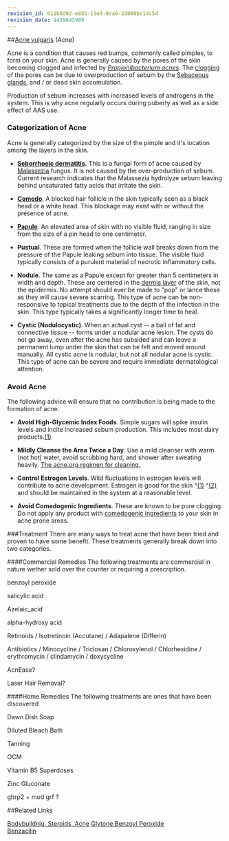 ```yaml
---
revision_id: 611b5d92-e85b-11e4-8ca0-22000bc14c5d
revision_date: 1429643989
---
```


##[Acne vulgaris](http://en.wikipedia.org/wiki/Acne) (Acne) 

Acne is a condition that causes red bumps, commonly called pimples, to form on your skin.  Acne is generally caused by the pores of the skin becoming clogged and infected by [*Propionibacterium acnes*](http://en.wikipedia.org/wiki/Propionibacterium_acnes).  The [clogging](http://i.imgur.com/73v2Qir.jpg) of the pores can be due to overproduction of sebum by the [Sebaceous glands](http://en.wikipedia.org/wiki/Seborrhoea), and / or dead skin accumulation.

Production of sebum increases with increased levels of androgens in the system.  This is why acne regularly occurs during puberty as well as a side effect of AAS use.

### Categorization of Acne

Acne is generally categorized by the size of the pimple and it's location among the layers in the skin.

* **[Seborrhoeic dermatitis](http://en.wikipedia.org/wiki/Seborrhea).** This is a fungal form of acne caused by [Malassezia](http://en.wikipedia.org/wiki/Malassezia) fungus.  It is not  caused by the over-production of sebum.  Current research indicates that the Malassezia hydrolyze sebum leaving behind unsaturated fatty acids that irritate the skin.

* [**Comedo**](http://en.wikipedia.org/wiki/Comedo). A blocked hair follicle in the skin typically seen as a black head or a white head.  This blockage may exist with or without the presence of acne.

* [**Papule**](http://en.wikipedia.org/wiki/Papule). An elevated area of skin with no visible fluid, ranging in size from the size of a pin head to one centimeter.

* **Pustual**. These are formed when the follicle wall breaks down from the pressure of the Papule leaking sebum into tissue.  The visible fluid typically consists of a purulent material of necrotic inflammatory cells.  

* **Nodule**. The same as a Papule except for greater than 5 centimeters in width and depth.  These are centered in the [dermis layer](http://i.imgur.com/2x6QoZO.jpg) of the skin, not the epidermis.  No attempt should ever be made to "pop" or lance these as they will cause severe scarring.  This type of acne can be non-responsive to topical treatments due to the depth of the infection in the skin.  This type typically takes a significantly longer time to heal.

* **Cystic (Nodulocystic)**.  When an actual cyst -- a ball of fat and connective tissue -- forms under a nodular acne lesion.  The cysts do not go away, even after the acne has subsided and can leave a permanent lump under the skin that can be felt and moved around manually.  All cystic acne is nodular, but not all nodular acne is cystic.  This type of acne can be severe and require immediate dermatological attention.

### Avoid Acne
The following advice will ensure that no contribution is being made to the formation of acne.

* **Avoid High-Glycemic Index Foods**. Simple sugars will spike insulin levels and incite increased sebum production.  This includes most dairy products.[(1)](http://ajcn.nutrition.org/content/86/1/107.full)

* **Mildly Cleanse the Area Twice a Day**.  Use a mild cleanser with warm (not hot) water, avoid scrubbing hard, and shower after sweating heavily.  [The acne.org regimen for cleaning.](http://www.acne.org/regimen.html)

* **Control Estrogen Levels**. Wild fluctuations in estrogen levels will contribute to acne development.  Estrogen is good for the skin ^[(1)](http://www.ncbi.nlm.nih.gov/pubmed/11705091)  ^[(2)](http://www.ncbi.nlm.nih.gov/pmc/articles/PMC2685269/) and should be maintained in the system at a reasonable level.

* **Avoid Comedogenic Ingredients**. These are known to be pore clogging.  Do not apply any product with [comedogenic ingredients](http://i.imgur.com/bjq8Zfb.png) to your skin in acne prone areas.

###Treatment
There are many ways to treat acne that have been tried and proven to have some benefit.  These treatments generally break down into two categories.

####Commercial Remedies
The following treatments are commercial in nature wether sold over the counter or requiring a prescription.

benzoyl peroxide

salicylic acid

Azelaic_acid

alpha-hydroxy acid

Retinoids / Isotretinoin (Accutane) / Adapalene  (Differin)

Antibiotics / Minocycline / Triclosan / Chloroxylenol / Chlorhexidine / erythromycin / clindamycin / doxycycline

AcnEase?

Laser Hair Removal?

####Home Remedies
The following treatments are ones that have been discovered

Dawn Dish Soap

Diluted Bleach Bath

Tanning

OCM

Vitamin B5 Superdoses

Zinc Gluconate

ghrp2 + mod grf ?

##Related Links

[Bodybuildnig, Steroids, Acne](http://www.ergo-log.com/bodybuilding-steroids-acne-bacteria.html)
[Glytone Benzoyl Peroxide](/r/steroids/comments/2a8xlv/acne_solution_for_some/)  
[Benzacilin](/r/steroids/comments/210nso/confirmed_swolelottaloves_acne_recipe_tested_and/)